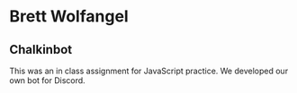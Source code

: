 # Brett Wolfangel
## Chalkinbot
This was an in class assignment for JavaScript practice. We developed our own bot for Discord.
